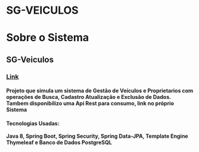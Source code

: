 # SG-VEICULOS
<h1>
            Sobre o Sistema
</h1>
<h2>SG-Veiculos</h2>
<h3><a href="https://app-sgveiculos.herokuapp.com/">Link</a></h3>
<h4>Projeto que simula um sistema de Gestão de Veículos e
Proprietarios com operações de Busca, Cadastro Atualização e Exclusão de Dados.<br> 
Tambem disponibilizo uma Api Rest para consumo, link no próprio Sistema</h4>
			
<h4>Tecnologias Usadas:<br></br> <b>Java 8</b>, <b>Spring Boot, Spring Security,
Spring Data-JPA, Template Engine Thymeleaf e Banco de Dados
PostgreSQL</h4>


